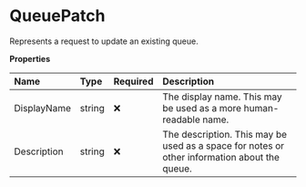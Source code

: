 # QueuePatch

Represents a request to update an existing queue.

**Properties**

| Name        | Type   | Required | Description                                                                                  |
| :---------- | :----- | :------- | :------------------------------------------------------------------------------------------- |
| DisplayName | string | ❌       | The display name. This may be used as a more human-readable name.                            |
| Description | string | ❌       | The description. This may be used as a space for notes or other information about the queue. |
